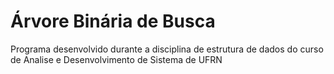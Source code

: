# Árvore Binária de Busca

Programa desenvolvido durante a disciplina de estrutura de dados do curso de Analise e Desenvolvimento de Sistema de UFRN 
